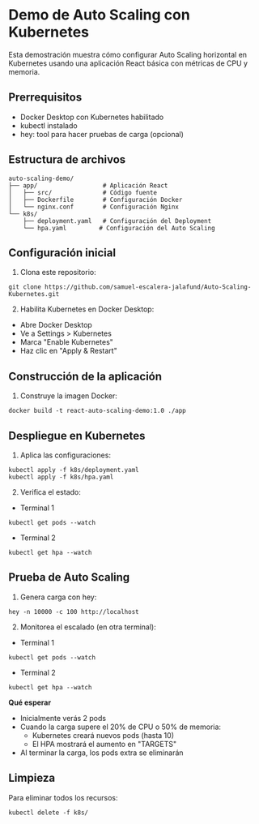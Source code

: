 # Demo de Auto Scaling con Kubernetes
Esta demostración muestra cómo configurar Auto Scaling horizontal en Kubernetes usando una aplicación React básica con métricas de CPU y memoria.

## Prerrequisitos
- Docker Desktop con Kubernetes habilitado
- kubectl instalado
- hey: tool para hacer pruebas de carga (opcional)

## Estructura de archivos
```
auto-scaling-demo/
├── app/                  # Aplicación React
│   ├── src/              # Código fuente
│   ├── Dockerfile        # Configuración Docker
│   └── nginx.conf        # Configuración Nginx
└── k8s/
    ├── deployment.yaml   # Configuración del Deployment
    └── hpa.yaml         # Configuración del Auto Scaling
```

## Configuración inicial
1. Clona este repositorio:

```
git clone https://github.com/samuel-escalera-jalafund/Auto-Scaling-Kubernetes.git
```

2. Habilita Kubernetes en Docker Desktop:

- Abre Docker Desktop
- Ve a Settings > Kubernetes
- Marca "Enable Kubernetes"
- Haz clic en "Apply & Restart"

## Construcción de la aplicación
1. Construye la imagen Docker:

```
docker build -t react-auto-scaling-demo:1.0 ./app
```

## Despliegue en Kubernetes
1. Aplica las configuraciones:

```
kubectl apply -f k8s/deployment.yaml
kubectl apply -f k8s/hpa.yaml
```

2. Verifica el estado:

- Terminal 1
```
kubectl get pods --watch
```

- Terminal 2
```
kubectl get hpa --watch
```


## Prueba de Auto Scaling
1. Genera carga con hey:

```
hey -n 10000 -c 100 http://localhost 
```

2. Monitorea el escalado (en otra terminal):

- Terminal 1
```
kubectl get pods --watch
```

- Terminal 2
```
kubectl get hpa --watch
```


**Qué esperar**

- Inicialmente verás 2 pods
- Cuando la carga supere el 20% de CPU o 50% de memoria:
    - Kubernetes creará nuevos pods (hasta 10)
    - El HPA mostrará el aumento en "TARGETS"
- Al terminar la carga, los pods extra se eliminarán

## Limpieza
Para eliminar todos los recursos:

```
kubectl delete -f k8s/
```